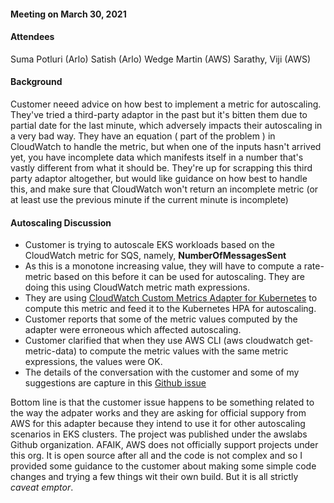#### Meeting on March 30, 2021 ####


#### Attendees ####
Suma Potluri (Arlo)
Satish (Arlo)
Wedge Martin (AWS)
Sarathy, Viji (AWS)


#### Background ####
Customer neeed advice on how best to implement a metric for autoscaling. They've tried a third-party adaptor in the past but it's bitten them due to partial date for the last minute, which adversely impacts their autoscaling in a very bad way.
They have an equation ( part of the problem ) in CloudWatch to handle the metric, but when one of the inputs hasn't arrived yet, you have incomplete data which manifests itself in a number that's vastly different from what it should be. They're up for scrapping this third party adaptor altogether, but would like guidance on how best to handle this, and make sure that CloudWatch won't return an incomplete metric (or at least use the previous minute if the current minute is incomplete)


#### Autoscaling Discussion ####

- Customer is trying to autoscale EKS workloads based on the CloudWatch metric for SQS, namely, **NumberOfMessagesSent**
- As this is a monotone increasing value, they will have to compute a rate-metric based on this before it can be used for autoscaling. They are doing this using CloudWatch metric math expressions.
- They are using [CloudWatch Custom Metrics Adapter for Kubernetes](https://github.com/awslabs/k8s-cloudwatch-adapter) to compute this metric and feed it to the Kubernetes HPA for autoscaling.
- Customer reports that some of the metric values computed by the adapter were erroneous which affected autoscaling.
- Customer clarified that when they use AWS CLI (aws cloudwatch get-metric-data) to compute the metric values with the same metric expressions, the values were OK.
- The details of the conversation with the customer and some of my suggestions are capture in this [Github issue](https://github.com/awslabs/k8s-cloudwatch-adapter/issues/76)

Bottom line is that the customer issue happens to be something related to the way the adpater works and they are asking for official suppory from AWS for this adapter because they intend to use it for other autoscaling scenarios in EKS clusters. The project was published under the awslabs Github organization. AFAIK, AWS does not officially support projects under this org. It is open source after all and the code is not complex and so I provided some guidance to the customer about making some simple code changes and trying a few things wit their own build. But it is all strictly _caveat emptor_.












